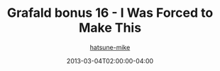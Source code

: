 ---
title: "Grafald bonus 16 - I Was Forced to Make This"
type: "image"
date: 2013-03-04T02:00:00-04:00
draft: false
categories:
- blog
- projects
- grafald
image_path: "../img/2013/bonus_16.png"
alt_text: ""
author: "[hatsune-mike](https://cohost.org/hatsune-mike)"
---